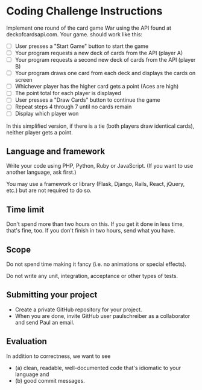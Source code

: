 # Coding Challenge Instructions

Implement one round of the card game War using the API found at deckofcardsapi.com. Your game. should work like this:

* [ ] User presses a "Start Game" button to start the game
* [ ] Your program requests a new deck of cards from the API (player A)
* [ ] Your program requests a second new deck of cards from the API (player B)
* [ ] Your program draws one card from each deck and displays the cards on screen
* [ ] Whichever player has the higher card gets a point (Aces are high)
* [ ] The point total for each player is displayed
* [ ] User presses a "Draw Cards" button to continue the game
* [ ] Repeat steps 4 through 7 until no cards remain
* [ ] Display which player won

In this simplified version, if there is a tie (both players draw identical cards), neither player gets a point.


## Language and framework

Write your code using PHP, Python, Ruby or JavaScript. (If you want to use another language, ask first.)

You may use a framework or library (Flask, Django, Rails, React, jQuery, etc.) but are not required to do so.


## Time limit

Don't spend more than two hours on this. If you get it done in less time, that's fine, too. If you don't finish in two hours, send what you have.


## Scope

Do not spend time making it fancy (i.e. no animations or special effects).

Do not write any unit, integration, acceptance or other types of tests.


## Submitting your project


* Create a private GitHub repository for your project.
* When you are done, invite GitHub user paulschreiber as a collaborator and send Paul an email.


## Evaluation

In addition to correctness, we want to see

- (a) clean, readable, well-documented code that's idiomatic to your language and
- (b) good commit messages.
